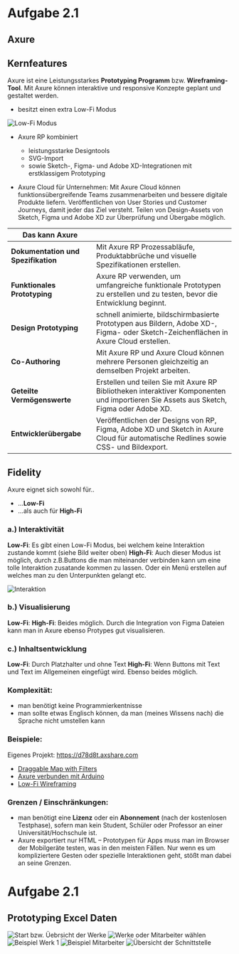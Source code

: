 # Aufgabe 2.1
## Axure


## Kernfeatures

Axure ist eine Leistungsstarkes **Prototyping Programm** bzw. **Wireframing-Tool**. 
Mit Axure können interaktive und responsive Konzepte geplant und gestaltet werden.

* besitzt einen extra Low-Fi Modus
<img src="https://github.com/sarahdomenica/IFD-SoSe20/blob/master/Prototyping/LOFI.JPG" alt="Low-Fi Modus" title="" />

* Axure RP kombiniert 
    * leistungsstarke Designtools
    * SVG-Import 
    * sowie Sketch-, Figma- und Adobe XD-Integrationen 
    mit erstklassigem Prototyping

* Axure Cloud für Unternehmen:
    Mit Axure Cloud können funktionsübergreifende Teams zusammenarbeiten und bessere digitale Produkte liefern. Veröffentlichen von User Stories und Customer Journeys, damit jeder das Ziel versteht. Teilen von Design-Assets von Sketch, Figma und Adobe XD zur Überprüfung und Übergabe möglich. 

| Das kann Axure |  |
| ------------------ | ------------------ |
| **Dokumentation und Spezifikation** | Mit Axure RP Prozessabläufe, Produktabbrüche und visuelle Spezifikationen erstellen. |
| **Funktionales Prototyping** | Axure RP verwenden, um umfangreiche funktionale Prototypen zu erstellen und zu testen, bevor die Entwicklung beginnt. |
| **Design Prototyping** | schnell animierte, bildschirmbasierte Prototypen aus Bildern, Adobe XD-, Figma- oder Sketch-Zeichenflächen in Axure Cloud erstellen.  |
| **Co-Authoring** | Mit Axure RP und Axure Cloud können mehrere Personen gleichzeitig an demselben Projekt arbeiten. |
| **Geteilte Vermögenswerte** | Erstellen und teilen Sie mit Axure RP Bibliotheken interaktiver Komponenten und importieren Sie Assets aus Sketch, Figma oder Adobe XD.  |
| **Entwicklerübergabe** | Veröffentlichen der Designs von RP, Figma, Adobe XD und Sketch in Axure Cloud für automatische Redlines sowie CSS- und Bildexport.  |




## Fidelity

Axure eignet sich sowohl für..
* ...**Low-Fi**
* ...als auch für **High-Fi**

### a.) Interaktivität
**Low-Fi**: Es gibt einen Low-Fi Modus, bei welchem keine Interaktion zustande kommt (siehe Bild weiter oben)
**High-Fi**: Auch dieser Modus ist möglich, durch z.B.Buttons die man miteinander verbinden kann um eine tolle Interaktion zusatande kommen zu lassen. Oder ein Menü erstellen auf welches man zu den Unterpunkten gelangt etc.

<img src="https://github.com/sarahdomenica/IFD-SoSe20/blob/master/Prototyping/Interaction.JPG" alt="Interaktion" title="" />

### b.) Visualisierung
**Low-Fi**: 
**High-Fi**:
Beides möglich. 
Durch die Integration von Figma Dateien kann man in Axure ebenso Protypes gut visualisieren.


### c.) Inhaltsentwicklung
**Low-Fi**: Durch Platzhalter und ohne Text
**High-Fi**: Wenn Buttons mit Text und Text im Allgemeinen eingefügt wird.
Ebenso beides möglich.

### Komplexität:
* man benötigt keine Programmierkentnisse
* man sollte etwas Englisch können, da man (meines Wissens nach) die Sprache nicht umstellen kann



### Beispiele:
Eigenes Projekt:
<https://d78d8t.axshare.com>

* [Draggable Map with Filters](https://www.youtube.com/watch?v=-yBiMhgQVYI)
* [Axure verbunden mit Arduino](https://fabiankreuzer.de/quick-hack-arduino-kommuniziert-mit-axure/)
* [Low-Fi Wireframing](https://yn35ft.axshare.com/off-canvas-menu.html)


### Grenzen / Einschränkungen:
* man benötigt eine **Lizenz** oder ein **Abonnement** (nach der kostenlosen Testphase), sofern man kein Student, Schüler oder Professor an einer Universität/Hochschule ist.
* Axure exportiert nur HTML – Prototypen für Apps muss man im Browser der Mobilgeräte testen, was in den meisten Fällen. Nur wenn es um kompliziertere Gesten oder spezielle Interaktionen geht, stößt man dabei an seine Grenzen.


# Aufgabe 2.1
## Prototyping Excel Daten

<img src="https://github.com/sarahdomenica/IFD-SoSe20/blob/master/Prototyping/Prototyp Bild1.jpeg" alt="Start bzw. Üebrsicht der Werke" title="Start bzw. Üebrsicht der Werke" />
<img src="https://github.com/sarahdomenica/IFD-SoSe20/blob/master/Prototyping/Prototyp Bild2.jpeg" alt="Werke oder Mitarbeiter wählen" title="Werk oder Mitarbeiter" />
<img src="https://github.com/sarahdomenica/IFD-SoSe20/blob/master/Prototyping/Prototyp Bild3.jpeg" alt="Beispiel Werk 1" title="Beispiel Werk 1" />
<img src="https://github.com/sarahdomenica/IFD-SoSe20/blob/master/Prototyping/Prototyp Bild4.jpeg" alt="Beispiel Mitarbeiter" title="Mitarbeiter" />


<img src="https://github.com/sarahdomenica/IFD-SoSe20/blob/master/Prototyping/Übersicht Schnittstelle.jpeg" alt="Übersicht der Schnittstelle" title="Übersicht der Schnittstelle" />
